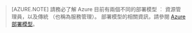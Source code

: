  >[AZURE.NOTE] 請務必了解 Azure 目前有兩個不同的部署模型 ︰ 資源管理員，以及傳統 （也稱為服務管理）。 部署模型的相關資訊，請參閱 [Azure 部署模型](../azure-classic-rm.md)。


